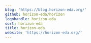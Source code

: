 ```yaml
---
blog: 'https://blog.horizon-eda.org/'
github: horizon-eda/horizon
logohandle: horizon-eda
sort: horizon-eda
title: horizon-eda
website: 'https://horizon-eda.org/'
---
```

